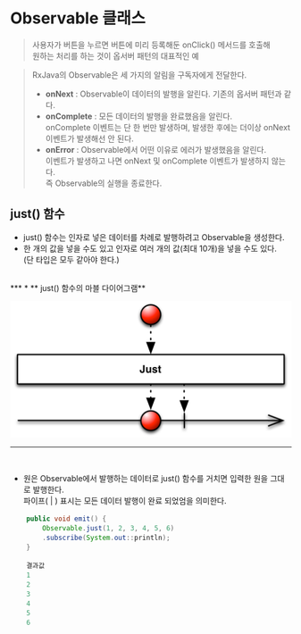 # Observable 클래스

> 사용자가 버튼을 누르면 버튼에 미리 등록해둔 onClick() 메서드를 호출해  
원하는 처리를 하는 것이 옵서버 패턴의 대표적인 예  

> RxJava의 Observable은 세 가지의 알림을 구독자에게 전달한다.
> * **onNext** : Observable이 데이터의 발행을 알린다. 기존의 옵서버 패턴과 같다.
> * **onComplete** : 모든 데이터의 발행을 완료했음을 알린다.  
onComplete 이벤트는 단 한 번만 발생하며, 발생한 후에는 더이상 onNext 이벤트가 발생해선 안 된다.
> * **onError** : Observable에서 어떤 이유로 에러가 발생했음을 알린다.  
이벤트가 발생하고 나면 onNext 및 onComplete 이벤트가 발생하지 않는다.  
즉 Observable의 실행을 종료한다.  


## just() 함수

* just() 함수는 인자로 넣은 데이터를 차례로 발행하려고 Observable을 생성한다.
* 한 개의 값을 넣을 수도 있고 인자로 여러 개의 값(최대 10개)을 넣을 수도 있다.  
(단 타입은 모두 같아야 한다.)  

</br>
***  
* ** just() 함수의 마블 다이어그램**  

![just](/assets/just.c.png)
***
</br>

* 원은 Observable에서 발행하는 데이터로 just() 함수를 거치면 입력한 원을 그대로 발행한다.  
파이프( | ) 표시는 모든 데이터 발행이 완료 되었엄을 의미한다.

```Java
    public void emit() {
        Observable.just(1, 2, 3, 4, 5, 6)
        .subscribe(System.out::println);    
    }

    결과값
    1
    2
    3
    4
    5
    6
```